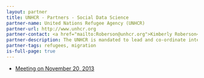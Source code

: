 ```yaml
---
layout: partner
title: UNHCR - Partners - Social Data Science
partner-name: United Nations Refugee Agency (UNHCR)
partner-url: http://www.unhcr.org
partner-contact: <a href="mailto:Roberson@unhcr.org">Kimberly Roberson</a>, Chief of Field Information and Coordination Section
partner-description: The UNHCR is mandated to lead and co-ordinate international action to protect refugees and resolve refugee problems worldwide. 
partner-tags: refugees, migration
is-full-page: true
---
```


- [Meeting on November 20, 2013](https://www.evernote.com/shard/s76/sh/363291a5-c973-44e0-b26a-882eba0ae22c/2e5a74bd2953bc84dfd6d09a1ac92fbc)
